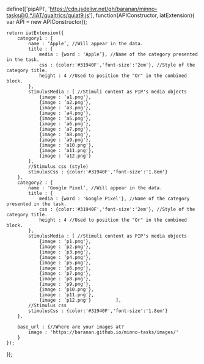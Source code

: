 define(['pipAPI', 'https://cdn.jsdelivr.net/gh/baranan/minno-tasks@0.*/IAT/qualtrics/quiat9.js'], function(APIConstructor, iatExtension){
    var API = new APIConstructor();

	return iatExtension({
		category1 : {
			name : ‘Apple’, //Will appear in the data.
			title : {
				media : {word : 'Apple’}, //Name of the category presented in the task.
				css : {color:'#31940F','font-size':'2em'}, //Style of the category title.
				height : 4 //Used to position the "Or" in the combined block.
			}, 
			stimulusMedia : [ //Stimuli content as PIP's media objects
    		    {image : ‘a1.png'}, 
    			{image : ‘a2.png'}, 
    			{image : ‘a3.png'}, 
    			{image : ‘a4.png'}, 
    			{image : ‘a5.png'}, 
    		    {image : ‘a6.png'}, 
    			{image : ‘a7.png'}, 
    			{image : ‘a8.png'}, 
    			{image : ‘a9.png'}, 
    			{image : ‘a10.png'}, 
    			{image : ‘a11.png'}, 
    			{image : ‘a12.png'}
			], 
			//Stimulus css (style)
			stimulusCss : {color:'#31940F','font-size':'1.8em'}
		},	
		category2 :	{
			name : 'Google Pixel’, //Will appear in the data.
			title : {
				media : {word : 'Google Pixel'}, //Name of the category presented in the task.
				css : {color:'#31940F','font-size':'2em'}, //Style of the category title.
				height : 4 //Used to position the "Or" in the combined block.
			}, 
			stimulusMedia : [ //Stimuli content as PIP's media objects
    		    {image : ‘p1.png'}, 
    			{image : ‘p2.png'}, 
    			{image : ‘p3.png'}, 
    			{image : ‘p4.png'}, 
    			{image : ‘p5.png'}, 
    		    {image : ‘p6.png'}, 
    			{image : ‘p7.png'}, 
    			{image : ‘p8.png'}, 
    			{image : ‘p9.png'}, 
    			{image : ‘p10.png'}, 
    			{image : ‘p11.png'}, 
    			{image : ‘p12.png'}			], 
			//Stimulus css
			stimulusCss : {color:'#31940F','font-size':'1.8em'}
		},	

		base_url : {//Where are your images at?
			image : 'https://baranan.github.io/minno-tasks/images/'
		} 
	});
});
